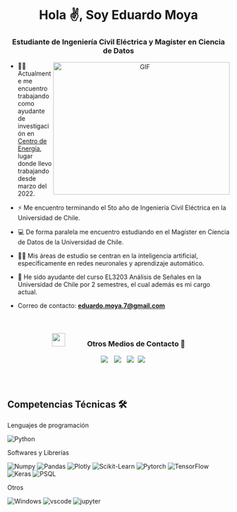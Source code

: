 <h1 align="center">Hola ✌️, Soy
Eduardo Moya</a></h1>
<h3 align="center">Estudiante de Ingeniería Civil Eléctrica y Magíster en Ciencia de Datos</h3>



<a target="_blank" align="center">
  <img align="right" top="500" height="300" width="400" alt="GIF" src="https://media.giphy.com/media/v1.Y2lkPTc5MGI3NjExazNhMTV5azMxNXQ3NWlrZDdtZm8wbnRocGh3amZ2YzVlbzNldjZsNCZlcD12MV9pbnRlcm5hbF9naWZfYnlfaWQmY3Q9Zw/dqLX06ea2TJQIdeapg/giphy.gif">
</a>

- 🧑‍💻 Actualmente me encuentro trabajando como ayudante de investigación en <a href="https://centroenergia.cl/" target="blank">Centro de Energía</a>, lugar donde llevo trabajando desde marzo del 2022.

- ⚡ Me encuentro terminando el 5to año de Ingeniería Civil Eléctrica en la Universidad de Chile.

- 💻 De forma paralela me encuentro estudiando en el Magíster en Ciencia de Datos de la Universidad de Chile.

- 🤖🧠 Mis áreas de estudio se centran en la inteligencia artificial, específicamente en redes neuronales y aprendizaje automático.

- 📝 He sido ayudante del curso EL3203 Análisis de Señales en la Universidad de Chile por 2 semestres, el cual además es mi cargo actual.

- Correo de contacto: **eduardo.moya.7@gmail.com**

<br/>
<h3 align="center" > <img src="https://media.giphy.com/media/iY8CRBdQXODJSCERIr/giphy.gif" width="30" height="30" style="margin-right: 50px;">Otros Medios de Contacto 🤝 </h3>

<p align="center">

 <div align="center"  class="icons-social" style="margin-left: 10px;">
        <a style="margin-left: 10px;"  target="_blank" href="https://www.linkedin.com/in/eduardomoyabriones/">
			<img src="https://img.icons8.com/doodle/40/000000/linkedin--v2.png"></a>
        <a style="margin-left: 10px;" target="_blank" href="https://github.com/eduardomoyab">
		<img src="https://img.icons8.com/doodle/40/000000/github--v1.png"></a>
        <a style="margin-left: 10px;" target="_blank" href="https://instagram.com/edv.vrdo">
			<img src="https://img.icons8.com/doodle/40/000000/instagram-new--v2.png"></a>
		<a style="margin-left: 5px;" target="_blank" href="https://drive.google.com/file/d/1mDqs6QPmeLtB86tP12q9260JXHetx3ip/view?usp=sharing">
					<img src="https://img.icons8.com/plasticine/40/000000/resume.png" ></a>
      </div>

</p>

<br>
<br>

## Competencias Técnicas 🛠️

Lenguajes de programación

![Python](https://img.shields.io/badge/Python-FFD43B?style=flat-square&logo=python&logoColor=blue)

Softwares y Librerías

![Numpy](https://img.shields.io/badge/Numpy-777BB4?style=flat-square&logo=numpy&logoColor=white])
![Pandas](https://img.shields.io/badge/Pandas-2C2D72?style=flat-square&logo=pandas&logoColor=white])
![Plotly](https://img.shields.io/badge/Plotly-239120?style=flat-square&logo=plotly&logoColor=white])
![Scikit-Learn](https://img.shields.io/badge/scikit_learn-F7931E?style=flat-square&logo=scikit-learn&logoColor=white])
![Pytorch](https://img.shields.io/badge/PyTorch-EE4C2C?style=flat-square&logo=pytorch&logoColor=white])
![TensorFlow](https://img.shields.io/badge/TensorFlow-%23FF6F00.svg?style=for-the-badge&logo=TensorFlow&logoColor=white)
![Keras](https://img.shields.io/badge/Keras-%23D00000.svg?style=for-the-badge&logo=Keras&logoColor=white)
![PSQL](https://img.shields.io/badge/PostgreSQL-316192?style=flat-square&logo=postgresql&logoColor=white)



Otros

![Windows](https://img.shields.io/badge/Windows-0078D6?style=flat-square&logo=windows&logoColor=white)
![vscode](https://img.shields.io/badge/VSCode-0078D4?style=flat-square&logo=visual%20studio%20code&logoColor=white)
![jupyter](https://img.shields.io/badge/Jupyter-F37626.svg?&style=flat-square&logo=Jupyter&logoColor=white)